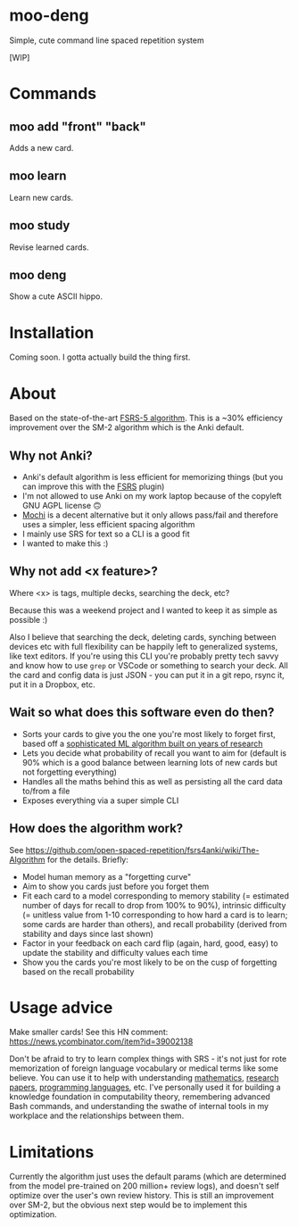 # moo-deng

Simple, cute command line spaced repetition system

[WIP]

# Commands

## moo add "front" "back"

Adds a new card.

## moo learn

Learn new cards.

## moo study

Revise learned cards.

## moo deng

Show a cute ASCII hippo.

# Installation

Coming soon. I gotta actually build the thing first.

# About

Based on the state-of-the-art [FSRS-5 algorithm](https://github.com/open-spaced-repetition/fsrs4anki/wiki/The-Algorithm). This is a ~30% efficiency improvement over the SM-2 algorithm which is the Anki default.

## Why not Anki?

- Anki's default algorithm is less efficient for memorizing things (but you can improve this with the [FSRS](https://github.com/open-spaced-repetition/fsrs4anki) plugin)
- I'm not allowed to use Anki on my work laptop because of the copyleft GNU AGPL license 🙃
- [Mochi](https://mochi.cards) is a decent alternative but it only allows pass/fail and therefore uses a simpler, less efficient spacing algorithm
- I mainly use SRS for text so a CLI is a good fit
- I wanted to make this :)

## Why not add \<x feature\>?

Where \<x\> is tags, multiple decks, searching the deck, etc?

Because this was a weekend project and I wanted to keep it as simple as possible :)

Also I believe that searching the deck, deleting cards, synching between devices etc with full flexibility can be happily left to generalized systems, like text editors. If you're using this CLI you're probably pretty tech savvy and know how to use `grep` or VSCode or something to search your deck. All the card and config data is just JSON - you can put it in a git repo, rsync it, put it in a Dropbox, etc.

## Wait so what does this software even do then?

- Sorts your cards to give you the one you're most likely to forget first, based off a [sophisticated ML algorithm built on years of research](https://github.com/open-spaced-repetition/fsrs4anki/wiki/The-Algorithm)
- Lets you decide what probability of recall you want to aim for (default is 90% which is a good balance between learning lots of new cards but not forgetting everything)
- Handles all the maths behind this as well as persisting all the card data to/from a file
- Exposes everything via a super simple CLI

## How does the algorithm work?

See https://github.com/open-spaced-repetition/fsrs4anki/wiki/The-Algorithm for the details. Briefly:

- Model human memory as a "forgetting curve"
- Aim to show you cards just before you forget them
- Fit each card to a model corresponding to memory stability (= estimated number of days for recall to drop from 100% to 90%), intrinsic difficulty (= unitless value from 1-10 corresponding to how hard a card is to learn; some cards are harder than others), and recall probability (derived from stability and days since last shown)
- Factor in your feedback on each card flip (again, hard, good, easy) to update the stability and difficulty values each time
- Show you the cards you're most likely to be on the cusp of forgetting based on the recall probability

# Usage advice

Make smaller cards! See this HN comment: https://news.ycombinator.com/item?id=39002138

Don't be afraid to try to learn complex things with SRS - it's not just for rote memorization of foreign language vocabulary or medical terms like some believe. You can use it to help with understanding [mathematics](https://cognitivemedium.com/srs-mathematics), [research papers](https://augmentingcognition.com/ltm.html), [programming languages](https://sive.rs/srs), etc. I've personally used it for building a knowledge foundation in computability theory, remembering advanced Bash commands, and understanding the swathe of internal tools in my workplace and the relationships between them.

# Limitations

Currently the algorithm just uses the default params (which are determined from the model pre-trained on 200 million+ review logs), and doesn't self optimize over the user's own review history. This is still an improvement over SM-2, but the obvious next step would be to implement this optimization.
